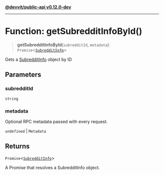 [**@devvit/public-api v0.12.0-dev**](../../README.md)

---

# Function: getSubredditInfoById()

> **getSubredditInfoById**(`subredditId`, `metadata`): `Promise`\<[`SubredditInfo`](../type-aliases/SubredditInfo.md)\>

Gets a [SubredditInfo](../type-aliases/SubredditInfo.md) object by ID

## Parameters

### subredditId

`string`

### metadata

Optional RPC metadata passed with every request.

`undefined` | `Metadata`

## Returns

`Promise`\<[`SubredditInfo`](../type-aliases/SubredditInfo.md)\>

A Promise that resolves a SubredditInfo object.
